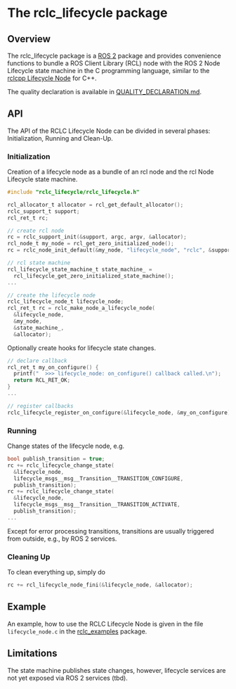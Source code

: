 # The rclc_lifecycle package

## Overview

The rclc_lifecycle package is a [ROS 2](http://www.ros2.org/) package and provides convenience functions to bundle a ROS Client Library (RCL) node with the ROS 2 Node Lifecycle state machine in the C programming language, similar to the [rclcpp Lifecycle Node](https://github.com/ros2/rclcpp/blob/master/rclcpp_lifecycle/include/rclcpp_lifecycle/lifecycle_node.hpp) for C++.

The quality declaration is available in [QUALITY_DECLARATION.md](QUALITY_DECLARATION.md).
## API

The API of the RCLC Lifecycle Node can be divided in several phases: Initialization, Running and Clean-Up.

### Initialization

Creation of a lifecycle node as a bundle of an rcl node and the rcl Node Lifecycle state machine.

```C
#include "rclc_lifecycle/rclc_lifecycle.h"

rcl_allocator_t allocator = rcl_get_default_allocator();
rclc_support_t support;
rcl_ret_t rc;

// create rcl node
rc = rclc_support_init(&support, argc, argv, &allocator);
rcl_node_t my_node = rcl_get_zero_initialized_node();
rc = rclc_node_init_default(&my_node, "lifecycle_node", "rclc", &support);

// rcl state machine
rcl_lifecycle_state_machine_t state_machine_ =   
  rcl_lifecycle_get_zero_initialized_state_machine();
...

// create the lifecycle node
rclc_lifecycle_node_t lifecycle_node;
rcl_ret_t rc = rclc_make_node_a_lifecycle_node(
  &lifecycle_node,
  &my_node,
  &state_machine_,
  &allocator);
```

Optionally create hooks for lifecycle state changes.

```C
// declare callback
rcl_ret_t my_on_configure() {
  printf("  >>> lifecycle_node: on_configure() callback called.\n");
  return RCL_RET_OK;
}
...

// register callbacks
rclc_lifecycle_register_on_configure(&lifecycle_node, &my_on_configure);
```

### Running

Change states of the lifecycle node, e.g.

```C
bool publish_transition = true;
rc += rclc_lifecycle_change_state(
  &lifecycle_node,
  lifecycle_msgs__msg__Transition__TRANSITION_CONFIGURE,
  publish_transition);
rc += rclc_lifecycle_change_state(
  &lifecycle_node,
  lifecycle_msgs__msg__Transition__TRANSITION_ACTIVATE,
  publish_transition);
...
```

Except for error processing transitions, transitions are usually triggered from outside, e.g., by ROS 2 services.

### Cleaning Up

To clean everything up, simply do

```C
rc += rcl_lifecycle_node_fini(&lifecycle_node, &allocator);
```

## Example

An example, how to use the RCLC Lifecycle Node is given in the file `lifecycle_node.c` in the [rclc_examples](../rclc_examples) package.

## Limitations

The state machine publishes state changes, however, lifecycle services are not yet exposed via ROS 2 services (tbd).
